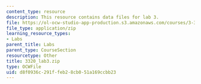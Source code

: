 ```yaml
---
content_type: resource
description: This resource contains data files for lab 3.
file: https://ol-ocw-studio-app-production.s3.amazonaws.com/courses/3-320-atomistic-computer-modeling-of-materials-sma-5107-spring-2005/d8f0936c291ffeb28cb051a169ccbb23_3320_lab3.zip
file_type: application/zip
learning_resource_types:
- Labs
parent_title: Labs
parent_type: CourseSection
resourcetype: Other
title: 3320_lab3.zip
type: OCWFile
uid: d8f0936c-291f-feb2-8cb0-51a169ccbb23
---
```

